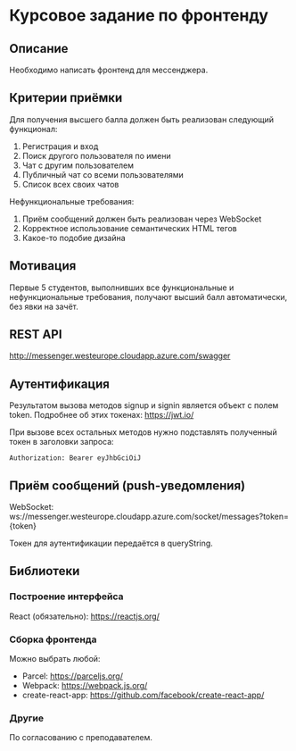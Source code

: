 # Курсовое задание по фронтенду

## Описание

Необходимо написать фронтенд для мессенджера.

## Критерии приёмки

Для получения высшего балла должен быть реализован следующий функционал:

1. Регистрация и вход
2. Поиск другого пользователя по имени
3. Чат с другим пользователем
4. Публичный чат со всеми пользователями
5. Список всех своих чатов

Нефункциональные требования:
1. Приём сообщений должен быть реализован через WebSocket
2. Корректное использование семантических HTML тегов
3. Какое-то подобие дизайна


## Мотивация

Первые 5 студентов, выполнивших все функциональные и нефункциональные требования, получают высший балл автоматически, без явки на зачёт.

## REST API

http://messenger.westeurope.cloudapp.azure.com/swagger

## Аутентификация
Результатом вызова методов signup и signin является объект с полем token. 
Подробнее об этих токенах: https://jwt.io/

При вызове всех остальных методов нужно подставлять полученный токен в заголовки запроса:
```
Authorization: Bearer eyJhbGciOiJ
```

## Приём сообщений (push-уведомления)

WebSocket:
ws://messenger.westeurope.cloudapp.azure.com/socket/messages?token={token}

Токен для аутентификации передаётся в queryString.

## Библиотеки

### Построение интерфейса

React (обязательно): https://reactjs.org/

### Сборка фронтенда
Можно выбрать любой:
* Parcel: https://parceljs.org/
* Webpack: https://webpack.js.org/
* create-react-app: https://github.com/facebook/create-react-app/

### Другие

По согласованию с преподавателем.